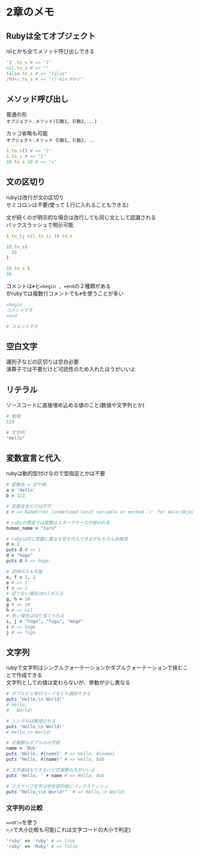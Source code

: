 # 2章のメモ

## Rubyは全てオブジェクト

nilとかも全てメソッド呼び出しできる
```ruby
'1'.to_s # => "1"
nil.to_s # => ""
false.to_s # => "false"
/¥d+/.to_s # => "(?-mix:¥d+)"
```

## メソッド呼び出し

普通の形  
`オブジェクト.メソッド(引数1, 引数2, ..)`

カッコ省略も可能  
`オブジェクト.メソッド 引数1, 引数2, ..`

```ruby
1.to_s() # => "1"
1.to_s # => "1"
10.to_s 16 # => "a"
```

## 文の区切り

rubyは改行が文の区切り  
セミコロンは不要(使って１行に入れることもできる)

文が続くのが明示的な場合は改行しても同じ文として認識される  
バックスラッシュで明示可能
```ruby
1.to_s; nil.to_s; 10.to_s

10.to_s(
  16
)

10.to_s \
16
```

コメントは`#`と`=begin , =end`の２種類がある  
がrubyでは複数行コメントでも`#`を使うことが多い

```ruby
=begin
コメントです
=end

# コメントです
```

## 空白文字

識別子などの区切りは空白必要  
演算子では不要だけど可読性のため入れたほうがいいよ

## リテラル

ソースコードに直接埋め込める値のこと(数値や文字列とか)  

```ruby
# 数値
123

# 文字列
"Hello"
```

## 変数宣言と代入

rubyは動的型付けなので型指定とかは不要

```ruby
# 変数名 = 式や値
a = 'Hello'
b = 123

# 変数宣言だけは不可
c # => NameError (undefined local variable or method `c' for main:Object)

# rubyの慣習では変数はスネークケースが使われる
human_name = "taro" 

# rubyは同じ変数に異なる型を代入できるがもちろん非推奨
d = 1
puts d # => 1
d = "hoge"
puts d # => hoge

# 同時代入も可能
e, f = 1, 2
e # => 1
f # => 2
# 足りない場合はnilが入る
g, h = 10
g # => 10
h # => nil
# 多い場合は切り捨てられる
i, j = "hoge", "fuga", "moge" 
i # => hoge
j # => fuga
```

## 文字列

rubyで文字列はシングルクォーテーションかダブルクォーテーションで挟むことで作成できる  
文字列としての値は変わらないが、挙動が少し異なる

```ruby
# ダブルだと改行コードなども識別できる
puts "Hello,\n World!" 
# Hello,
#   World!

# シングルは無視される 
puts 'Hello,\n World!'
# Hello,\n World!

# 式展開もダブルのみ可能
name = 'Bob'
puts 'Hello, #{name}' # => Hello, #{name}
puts "Hello, #{name}" # => Hello, Bob

# 文字連結もできるけど式展開の方がいいよ
puts 'Hello, ' + name # => Hello, Bob

# エスケープ文字は他言語同様にバックスラッシュ 
puts "Hello,\\n World!"  # => Hello,\n World!
```

### 文字列の比較

`==`or`!=`を使う  
`>`,`<`で大小比較も可能(これは文字コードの大小で判定)

```ruby
'ruby' == 'ruby' # => true
'ruby' == 'Ruby' # => false
```

